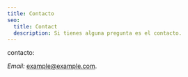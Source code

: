 ```yaml
---
title: Contacto
seo:
  title: Contact
  description: Si tienes alguna pregunta es el contacto.
---
```


contacto:

_Email:_
[example@example.com](mailto:example@example.com).



